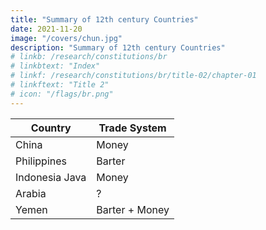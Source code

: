 ```yaml
---
title: "Summary of 12th century Countries"
date: 2021-11-20
image: "/covers/chun.jpg"
description: "Summary of 12th century Countries"
# linkb: /research/constitutions/br
# linkbtext: "Index"
# linkf: /research/constitutions/br/title-02/chapter-01
# linkftext: "Title 2"
# icon: "/flags/br.png"
---
```



Country | Trade System
--- | ---
China | Money
Philippines | Barter
Indonesia Java | Money
Arabia | ?
Yemen | Barter + Money
